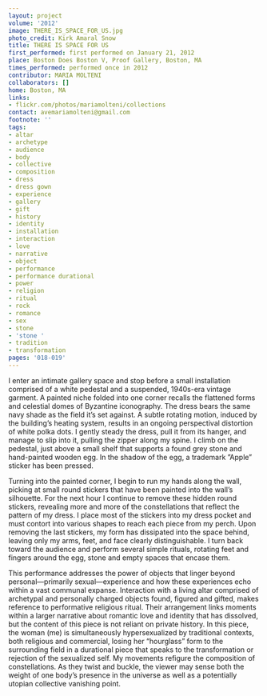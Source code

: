 ```yaml
---
layout: project
volume: '2012'
image: THERE_IS_SPACE_FOR_US.jpg
photo_credit: Kirk Amaral Snow
title: THERE IS SPACE FOR US
first_performed: first performed on January 21, 2012
place: Boston Does Boston V, Proof Gallery, Boston, MA
times_performed: performed once in 2012
contributor: MARIA MOLTENI
collaborators: []
home: Boston, MA
links:
- flickr.com/photos/mariamolteni/collections
contact: avemariamolteni@gmail.com
footnote: ''
tags:
- altar
- archetype
- audience
- body
- collective
- composition
- dress
- dress gown
- experience
- gallery
- gift
- history
- identity
- installation
- interaction
- love
- narrative
- object
- performance
- performance durational
- power
- religion
- ritual
- rock
- romance
- sex
- stone
- 'stone '
- tradition
- transformation
pages: '018-019'
---
```


I enter an intimate gallery space and stop before a small installation comprised of a white pedestal and a suspended, 1940s-era vintage garment. A painted niche folded into one corner recalls the flattened forms and celestial domes of Byzantine iconography. The dress bears the same navy shade as the field it’s set against. A subtle rotating motion, induced by the building’s heating system, results in an ongoing perspectival distortion of white polka dots. I gently steady the dress, pull it from its hanger, and manage to slip into it, pulling the zipper along my spine. I climb on the pedestal, just above a small shelf that supports a found grey stone and hand-painted wooden egg. In the shadow of the egg, a trademark ”Apple” sticker has been pressed.

Turning into the painted corner, I begin to run my hands along the wall, picking at small round stickers that have been painted into the wall’s silhouette. For the next hour I continue to remove these hidden round stickers, revealing more and more of the constellations that reflect the pattern of my dress. I place most of the stickers into my dress pocket and must contort into various shapes to reach each piece from my perch. Upon removing the last stickers, my form has dissipated into the space behind, leaving only my arms, feet, and face clearly distinguishable. I turn back toward the audience and perform several simple rituals, rotating feet and fingers around the egg, stone and empty spaces that encase them.

This performance addresses the power of objects that linger beyond personal—primarily sexual—experience and how these experiences echo within a vast communal expanse. Interaction with a living altar comprised of archetypal and personally charged objects found, figured and gifted, makes reference to performative religious ritual. Their arrangement links moments within a larger narrative about romantic love and identity that has dissolved, but the content of this piece is not reliant on private history. In this piece, the woman (me) is simultaneously hypersexualized by traditional contexts, both religious and commercial, losing her “hourglass” form to the surrounding field in a durational piece that speaks to the transformation or rejection of the sexualized self. My movements refigure the composition of constellations. As they twist and buckle, the viewer may sense both the weight of one body’s presence in the universe as well as a potentially utopian collective vanishing point.
